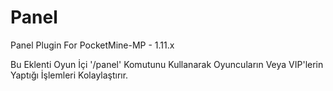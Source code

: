 # Panel
Panel Plugin For PocketMine-MP - 1.11.x

Bu Eklenti Oyun İçi '/panel' Komutunu Kullanarak Oyuncuların Veya VIP'lerin Yaptığı İşlemleri Kolaylaştırır.
